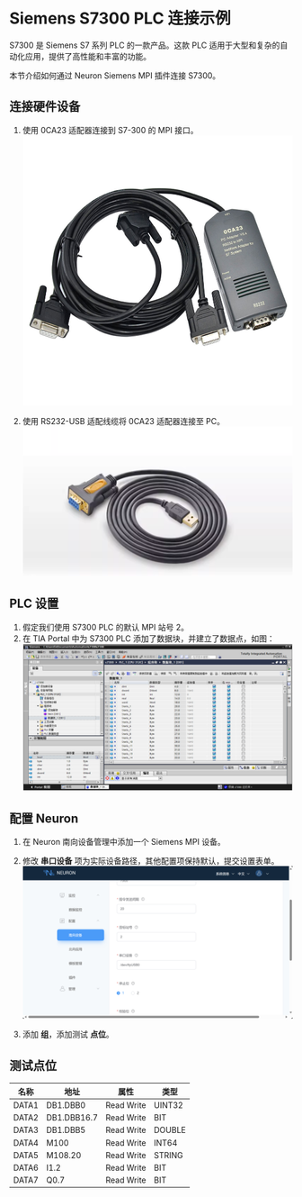# Siemens S7300 PLC 连接示例

S7300 是 Siemens S7 系列 PLC 的一款产品。这款 PLC 适用于大型和复杂的自动化应用，提供了高性能和丰富的功能。

本节介绍如何通过 Neuron Siemens MPI 插件连接 S7300。

## 连接硬件设备

1. 使用 0CA23 适配器连接到 S7-300 的 MPI 接口。
![s73001](./assets/6ES7972-0CA23-0XA0-1.jpg)

2. 使用 RS232-USB 适配线缆将 0CA23 适配器连接至 PC。
![s73002](./assets/RS232.png)

## PLC 设置

1. 假定我们使用 S7300 PLC 的默认 MPI 站号 2。
2. 在 TIA Portal 中为 S7300 PLC 添加了数据块，并建立了数据点，如图：
![s73003](./assets/s73003.jpg)

## 配置 Neuron

1. 在 Neuron 南向设备管理中添加一个 Siemens MPI 设备。

2. 修改 **串口设备** 项为实际设备路径，其他配置项保持默认，提交设置表单。
![s73004](./assets/s73004.png)

3. 添加 **组**，添加测试 **点位**。

## 测试点位

| 名称 | 地址     | 属性 | 类型   |
| ---- | --------| ---- | ------ |
| DATA1  | DB1.DBB0    | Read Write | UINT32 |
| DATA2  | DB1.DBB16.7 | Read Write | BIT    |
| DATA3  | DB1.DBB5    | Read Write | DOUBLE |
| DATA4  | M100        | Read Write | INT64  |
| DATA5  | M108.20     | Read Write | STRING |
| DATA6  | I1.2        | Read Write | BIT    |
| DATA7  | Q0.7        | Read Write | BIT    |